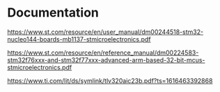 # Documentation

https://www.st.com/resource/en/user_manual/dm00244518-stm32-nucleo144-boards-mb1137-stmicroelectronics.pdf

https://www.st.com/resource/en/reference_manual/dm00224583-stm32f76xxx-and-stm32f77xxx-advanced-arm-based-32-bit-mcus-stmicroelectronics.pdf

https://www.ti.com/lit/ds/symlink/tlv320aic23b.pdf?ts=1616463392868
